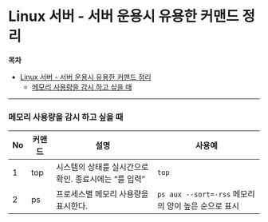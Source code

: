 # Linux 서버 - 서버 운용시 유용한 커맨드 정리

**목차**

- [Linux 서버 - 서버 운용시 유용한 커맨드 정리](#linux-서버---서버-운용시-유용한-커맨드-정리)
    - [메모리 사용량을 감시 하고 싶을 때](#메모리-사용량을-감시-하고-싶을-때)

---



### 메모리 사용량을 감시 하고 싶을 때

|No|커맨드|설명|사용예|
| --- | --- | --- | --- |
|1|top|시스템의 상태를 실시간으로 확인. 종료시에는 <q>를 입력|`top`|
|2|ps|프로세스별 메모리 사용량을 표시한다.|`ps aux --sort=-rss` 메모리의 양이 높은 순으로 표시|


